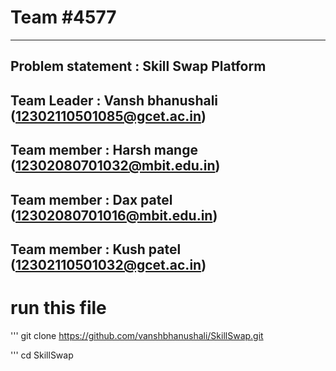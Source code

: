 

# Team #4577
-------------------------------------------------------------
## Problem statement : Skill Swap Platform 

## Team Leader : Vansh bhanushali (12302110501085@gcet.ac.in) 
## Team member : Harsh mange (12302080701032@mbit.edu.in) 
## Team member : Dax patel (12302080701016@mbit.edu.in) 
## Team member : Kush patel (12302110501032@gcet.ac.in) 



# run this file
''' git clone https://github.com/vanshbhanushali/SkillSwap.git

''' cd SkillSwap
